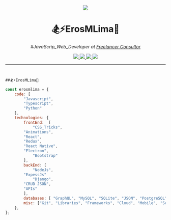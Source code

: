 
<p align="center">
    <img windth="470" src="https://i.pinimg.com/originals/30/b8/17/30b8174c6f1a07e0af9bcf41fec3a5f5.gif">
</p>




<h1 align="center">🏂⚡️ErosMLima🤖</h1></center>
<p align="center"><em>#JavaScrip_Web_Developer at <a href="http://www.freelancer_consuntor.com">Freelancer Consultor</a> 
</em></p>

<p align="center">
<a href="mailto:website4creators@gmail.com">
<img src="https://img.shields.io/badge/Gmail-D14815?style=for-the-badge&logo=gmail&logoColor=white"/>
</a><a href="https://www.linkedin.com/in/%E2%9A%A1%EF%B8%8Feros-m-lima-57a405198/">
<img src="https://img.shields.io/badge/LinkedIn-0077B5?style=for-the-badge&logo=linkedin&logoColor=white"/>
</a><a href="https://www.hackerrank.com/website4creators">
<img src="https://img.shields.io/badge/HackerRank-25D366?style=for-the-badge&logo=hackerrank&logoColor=green&color=black">
</a><a href="https://www.npmjs.com/">
<img src="https://img.shields.io/badge/npm-CB3837?style=for-the-badge&logo=npm&logoColor=white"/>
</a>
</p>

--- 

```javascript 


##🏂⚡️ErosMLima🤖 

const erosmlima = {
    code: [
        "Javascript",
        "Typescript",
        "Python"
    ],
    technologies: {
        frontEnd:  [
            "CSS_Tricks",
	    "Animations",
	    "React",
	    "Redux",
	    "React Native",
	    "Electron",
            "Bootstrap"
        ],
        backEnd: [
            "NodeJs",
	    "ExpessJs"
            "Django",
	    "CRUD JSON",
	    "APIs"
        ],
        databases: [ "GraphQL", "MySQL", "SQLite", "JSON", "PostgreSQL", "MongoDB" ],
        misc: ["Git", "Libraries", "Frameworks", "Cloud", "Mobile", "Servers", "DBs", "PWAs", "UX", "UI" ]
    },
};



